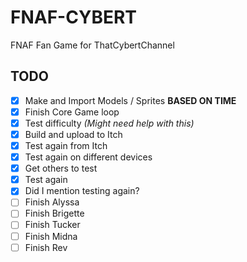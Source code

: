 # FNAF-CYBERT
FNAF Fan Game for ThatCybertChannel
## TODO
- [X] Make and Import Models / Sprites <b>BASED ON TIME</b>
- [X] Finish Core Game loop
- [X] Test difficulty <i>(Might need help with this)</i>
- [X] Build and upload to Itch
- [X] Test again from Itch
- [X] Test again on different devices
- [X] Get others to test
- [X] Test again
- [X] Did I mention testing again?
- [ ] Finish Alyssa
- [ ] Finish Brigette
- [ ] Finish Tucker
- [ ] Finish Midna
- [ ] Finish Rev
